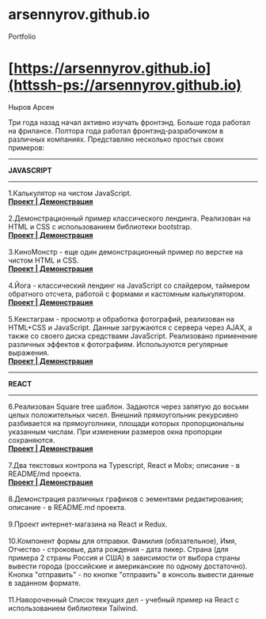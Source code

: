 # arsennyrov.github.io

Portfolio

# [https://arsennyrov.github.io](httssh-ps://arsennyrov.github.io)

Ныров Арсен 


Три года назад начал активно изучать фронтэнд. Больше года работал на фрилансе.
Полтора года работал фронтэнд-разрабочиком в различных компаниях.
Представляю несколько простых своих примеров:

<hr><b> JAVASCRIPT </b>

<hr>
1.Калькулятор на чистом JavaScript.
<br> <a href="https://github.com/arsennyrov/calculator"><b>Проект | Демонстрация</b></a>
<a href="https://arsennyrov.github.io/calculator"> </a>
<br><br>
2.Демонстрационный пример классического лендинга. Реализован на НTML и CSS с использованием библиотеки bootstrap.
<br> <a href="https://github.com/arsennyrov/uber"><b>Проект | Демонстрация</b></a>
<a href="https://arsennyrov.github.io/uber"> </a>
<br><br>
3.КиноМонстр - еще один демонстрационный пример по верстке на чистом HTML и CSS.
<br> <a href="https://github.com/arsennyrov/kino-mon"><b>Проект | Демонстрация</b></a>
<a href="https://arsennyrov.github.io/kino-mon"> </a>
<br><br>
4.Йога - классический лендинг на JavaScript
cо слайдером, таймером обратного отсчета,
работой с формами и кастомным калькулятором.
<br> <a href="https://github.com/arsennyrov/yoga"><b>Проект | Демонстрация</b></a>
<a href="https://arsennyrov.github.io/yoga"> </a>
<br><br>
5.Кекстаграм - просмотр и обработка фотографий, реализован на HTML+CSS и JavaScript.
Данные загружаются с сервера через AJAX, а также со своего диска средствами JavaScript. 
Реализовано применение различных эффектов к фотографиям. Используются регулярные выражения.
<br> <a href="https://github.com/arsennyrov/kekstagram"><b>Проект | Демонстрация</b></a>
<a href="https://arsennyrov.github.io/kekstagram"> </a>

<hr><b> REACT </b><hr>
  
6.Реализован Square tree шаблон.
Задаются через запятую до восьми целых положительных чисел. Внешний прямоугольник рекурсивно разбивается на прямоуголники, площади которых пропорциональны указанным числам. При изменении размеров окна пропорции сохраняются. 
<br> <a href="https://github.com/arsennyrov/mosaic"><b>Проект | Демонстрация</b></a>
<a href="https://arsennyrov.github.io/mosaic"> </a>
<br><br>
7.Два текстовых контрола на Typescript, React и Mobx; описание - в README/md проекта.
<br> <a href="https://github.com/arsennyrov/text-control"><b>Проект | Демонстрация</b></a>
<a href="https://arsennyrov.github.io/text-control"> </a>
<br><br>
8.Демонстрация различных графиков с эементами редактирования; описание - в README.md проекта.
<br><br>
9.Проект интернет-магазина на React и Redux.
<br><br>
10.Компонент формы для отправки. 
Фамилия (обязательное), Имя, Отчество - строковые,
дата рождения - дата пикер.
Страна (для примера 2 страны Россия и США) в зависимости от выбора страны вывести города (российские и американские по одному достаточно).
Кнопка "отправить"  - по кнопке "отправить" в консоль вывести данные в заданном формате. 
<br><br>
11.Навороченный Список текущих дел - учебный пример на React с использованием библиотеки Tailwind.
